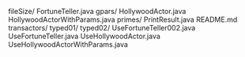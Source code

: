


fileSize/
FortuneTeller.java
gpars/
HollywoodActor.java
HollywoodActorWithParams.java
primes/
PrintResult.java
README.md
transactors/
typed01/
typed02/
UseFortuneTeller002.java
UseFortuneTeller.java
UseHollywoodActor.java
UseHollywoodActorWithParams.java
